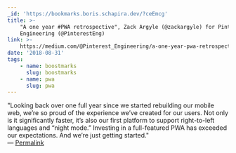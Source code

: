 ```yaml
---
_id: 'https://bookmarks.boris.schapira.dev/?ceEmcg'
title: >-
    "A one year #PWA retrospective", Zack Argyle (@zackargyle) for Pinterest
    Engineering (@PinterestEng)
link: >-
    https://medium.com/@Pinterest_Engineering/a-one-year-pwa-retrospective-f4a2f4129e05
date: '2018-08-31'
tags:
    - name: boostmarks
      slug: boostmarks
    - name: pwa
      slug: pwa
---
```


&quot;Looking back over one full year since we started rebuilding our mobile
web, we’re so proud of the experience we’ve created for our users. Not only is
it significantly faster, it’s also our first platform to support right-to-left
languages and “night mode.” Investing in a full-featured PWA has exceeded our
expectations. And we’re just getting started.&quot; <br>&#8212;
<a href="https://bookmarks.boris.schapira.dev/?ceEmcg" title="Permalink">Permalink</a>
